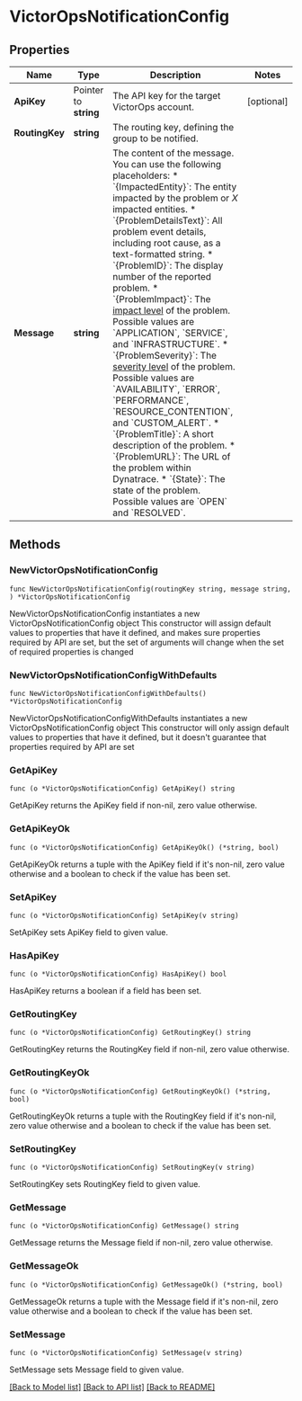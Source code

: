 # VictorOpsNotificationConfig

## Properties

Name | Type | Description | Notes
------------ | ------------- | ------------- | -------------
**ApiKey** | Pointer to **string** | The API key for the target VictorOps account. | [optional] 
**RoutingKey** | **string** | The routing key, defining the group to be notified. | 
**Message** | **string** | The content of the message.   You can use the following placeholders:  * &#x60;{ImpactedEntity}&#x60;: The entity impacted by the problem or *X* impacted entities.  * &#x60;{ProblemDetailsText}&#x60;: All problem event details, including root cause, as a text-formatted string.  * &#x60;{ProblemID}&#x60;: The display number of the reported problem.  * &#x60;{ProblemImpact}&#x60;: The [impact level](https://www.dynatrace.com/support/help/shortlink/impact-analysis) of the problem. Possible values are &#x60;APPLICATION&#x60;, &#x60;SERVICE&#x60;, and &#x60;INFRASTRUCTURE&#x60;.  * &#x60;{ProblemSeverity}&#x60;: The [severity level](https://www.dynatrace.com/support/help/shortlink/event-types) of the problem. Possible values are &#x60;AVAILABILITY&#x60;, &#x60;ERROR&#x60;, &#x60;PERFORMANCE&#x60;, &#x60;RESOURCE_CONTENTION&#x60;, and &#x60;CUSTOM_ALERT&#x60;.  * &#x60;{ProblemTitle}&#x60;: A short description of the problem.  * &#x60;{ProblemURL}&#x60;: The URL of the problem within Dynatrace.  * &#x60;{State}&#x60;: The state of the problem. Possible values are &#x60;OPEN&#x60; and &#x60;RESOLVED&#x60;.   | 

## Methods

### NewVictorOpsNotificationConfig

`func NewVictorOpsNotificationConfig(routingKey string, message string, ) *VictorOpsNotificationConfig`

NewVictorOpsNotificationConfig instantiates a new VictorOpsNotificationConfig object
This constructor will assign default values to properties that have it defined,
and makes sure properties required by API are set, but the set of arguments
will change when the set of required properties is changed

### NewVictorOpsNotificationConfigWithDefaults

`func NewVictorOpsNotificationConfigWithDefaults() *VictorOpsNotificationConfig`

NewVictorOpsNotificationConfigWithDefaults instantiates a new VictorOpsNotificationConfig object
This constructor will only assign default values to properties that have it defined,
but it doesn't guarantee that properties required by API are set

### GetApiKey

`func (o *VictorOpsNotificationConfig) GetApiKey() string`

GetApiKey returns the ApiKey field if non-nil, zero value otherwise.

### GetApiKeyOk

`func (o *VictorOpsNotificationConfig) GetApiKeyOk() (*string, bool)`

GetApiKeyOk returns a tuple with the ApiKey field if it's non-nil, zero value otherwise
and a boolean to check if the value has been set.

### SetApiKey

`func (o *VictorOpsNotificationConfig) SetApiKey(v string)`

SetApiKey sets ApiKey field to given value.

### HasApiKey

`func (o *VictorOpsNotificationConfig) HasApiKey() bool`

HasApiKey returns a boolean if a field has been set.

### GetRoutingKey

`func (o *VictorOpsNotificationConfig) GetRoutingKey() string`

GetRoutingKey returns the RoutingKey field if non-nil, zero value otherwise.

### GetRoutingKeyOk

`func (o *VictorOpsNotificationConfig) GetRoutingKeyOk() (*string, bool)`

GetRoutingKeyOk returns a tuple with the RoutingKey field if it's non-nil, zero value otherwise
and a boolean to check if the value has been set.

### SetRoutingKey

`func (o *VictorOpsNotificationConfig) SetRoutingKey(v string)`

SetRoutingKey sets RoutingKey field to given value.


### GetMessage

`func (o *VictorOpsNotificationConfig) GetMessage() string`

GetMessage returns the Message field if non-nil, zero value otherwise.

### GetMessageOk

`func (o *VictorOpsNotificationConfig) GetMessageOk() (*string, bool)`

GetMessageOk returns a tuple with the Message field if it's non-nil, zero value otherwise
and a boolean to check if the value has been set.

### SetMessage

`func (o *VictorOpsNotificationConfig) SetMessage(v string)`

SetMessage sets Message field to given value.



[[Back to Model list]](../README.md#documentation-for-models) [[Back to API list]](../README.md#documentation-for-api-endpoints) [[Back to README]](../README.md)



